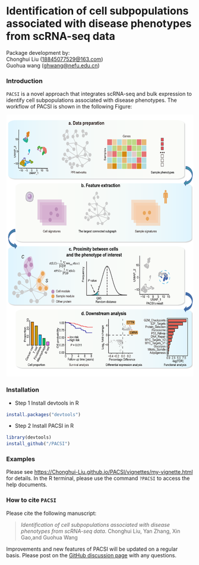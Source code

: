 # Identification of cell subpopulations associated with disease phenotypes from scRNA-seq data
Package development by: <br>Chonghui Liu (18845077529@163.com) <br>Guohua wang (ghwang@nefu.edu.cn)

### Introduction ###
`PACSI` is a novel approach that integrates scRNA-seq and bulk expression to identify cell subpopulations associated with disease phenotypes. The workflow of PACSI is shown in the following Figure:


<p align="center">
<img src=PACSI_workflow.png height="702" width="600">
</p>



### Installation ###
* Step 1 Install devtools in R
```R
install.packages("devtools")
```
* Step 2 Install PACSI in R
```R
library(devtools)
install_github("/PACSI")
```
### Examples ###
Please see https://Chonghui-Liu.github.io/PACSI/vignettes/my-vignette.html for details. In the R terminal, please use the command `?PACSI` to access the help documents.

### How to cite `PACSI` ###
Please cite the following manuscript:

> *Identification of cell subpopulations associated with disease phenotypes from scRNA-seq data*. 
Chonghui Liu, Yan Zhang, Xin Gao,and Guohua Wang<br />


Improvements and new features of PACSI will be updated on a regular basis. Please post on the [GitHub discussion page](https://github.com/Chonghui-Liu/PACSI/discussions) with any questions.
